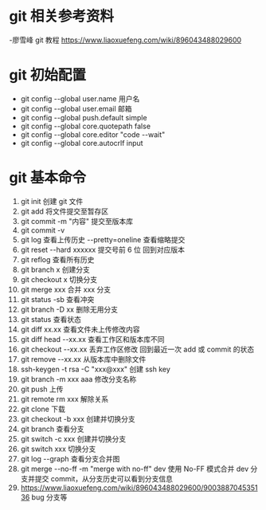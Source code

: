 # git 相关参考资料

-廖雪峰 git 教程 https://www.liaoxuefeng.com/wiki/896043488029600

# git 初始配置

- git config --global user.name 用户名
- git config --global user.email 邮箱
- git config --global push.default simple
- git config --global core.quotepath false
- git config --global core.editor "code --wait"
- git config --global core.autocrlf input

# git 基本命令

1. git init 创建 git 文件
2. git add 将文件提交至暂存区
3. git commit -m "内容" 提交至版本库
4. git commit -v
5. git log 查看上传历史 --pretty=oneline 查看缩略提交
6. git reset --hard xxxxxx 提交号前 6 位 回到对应版本
7. git reflog 查看所有历史
8. git branch x 创建分支
9. git checkout x 切换分支
10. git merge xxx 合并 xxx 分支
11. git status -sb 查看冲突
12. git branch -D xx 删除无用分支
13. git status 查看状态
14. git diff xx.xx 查看文件未上传修改内容
15. git diff head --xx.xx 查看工作区和版本库不同
16. git checkout --xx.xx 丢弃工作区修改 回到最近一次 add 或 commit 的状态
17. git remove --xx.xx 从版本库中删除文件
18. ssh-keygen -t rsa -C "xxx@xxx" 创建 ssh key
19. git branch -m xxx aaa 修改分支名称
20. git push 上传
21. git remote rm xxx 解除关系
22. git clone 下载
23. git checkout -b xxx 创建并切换分支
24. git branch 查看分支
25. git switch -c xxx 创建并切换分支
26. git switch xxx 切换分支
27. git log --graph 查看分支合并图
28. git merge --no-ff -m "merge with no-ff" dev 使用 No-FF 模式合并 dev 分支并提交 commit，从分支历史可以看到分支信息
29. https://www.liaoxuefeng.com/wiki/896043488029600/900388704535136 bug 分支等
